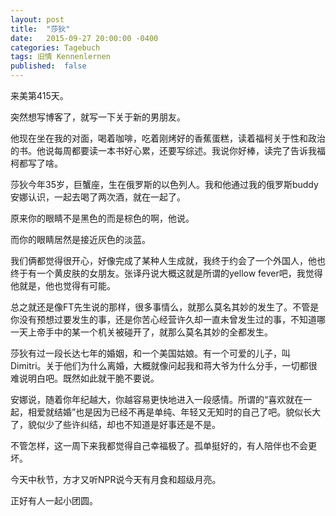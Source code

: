 ```yaml
---
layout: post
title:  "莎狄"
date:   2015-09-27 20:00:00 -0400
categories: Tagebuch
tags: 旧情 Kennenlernen
published:  false
---
```


来美第415天。

突然想写博客了，就写一下关于新的男朋友。

他现在坐在我的对面，喝着咖啡，吃着刚烤好的香蕉蛋糕，读着福柯关于性和政治的书。他说每周都要读一本书好心累，还要写综述。我说你好棒，读完了告诉我福柯都写了啥。

莎狄今年35岁，巨蟹座，生在俄罗斯的以色列人。我和他通过我的俄罗斯buddy安娜认识，一起去喝了两次酒，就在一起了。

原来你的眼睛不是黑色的而是棕色的啊，他说。

而你的眼睛居然是接近灰色的淡蓝。

我们俩都觉得很开心，好像完成了某种人生成就，我终于约会了一个外国人，他也终于有一个黄皮肤的女朋友。张译丹说大概这就是所谓的yellow fever吧，我觉得他就是，他也觉得有可能。

总之就还是像FT先生说的那样，很多事情么，就那么莫名其妙的发生了。不管是你没有预想过要发生的事，还是你苦心经营许久却一直未曾发生过的事，不知道哪一天上帝手中的某一个机关被碰开了，就那么莫名其妙的全都发生。

莎狄有过一段长达七年的婚姻，和一个美国姑娘。有一个可爱的儿子，叫Dimitri。关于他们为什么离婚，大概就像问起我和蒋大爷为什么分手，一切都很难说明白吧。既然如此就干脆不要说。

安娜说，随着你年纪越大，你越容易更快地进入一段感情。所谓的“喜欢就在一起，相爱就结婚”也是因为已经不再是单纯、年轻又无知时的自己了吧。貌似长大了，貌似少了些许纠结，却也不知道是好事还是不是。

不管怎样，这一周下来我都觉得自己幸福极了。孤单挺好的，有人陪伴也不会更坏。

今天中秋节，方才又听NPR说今天有月食和超级月亮。

正好有人一起小团圆。